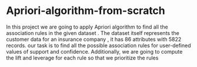 # Apriori-algorithm-from-scratch
In this project we are going to apply Apriori algorithm to find all the association rules in the given dataset . The dataset itself represents the customer data for an insurance company , it has 86 attributes with 5822 records. our task is to find all the possible association rules for user-defined values of support and confidence.  Additionally, we are going to compute the lift and leverage for each rule so that we prioritize the rules
